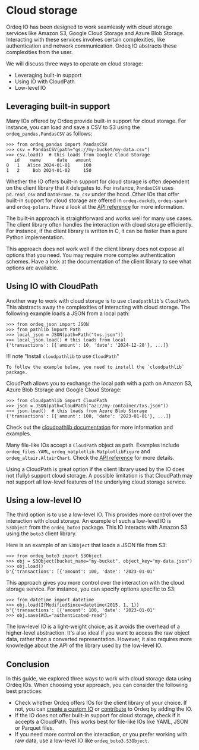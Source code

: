# Cloud storage

Ordeq IO has been designed to work seamlessly with cloud storage services like Amazon S3, Google Cloud Storage and Azure
Blob Storage.
Interacting with these services involves certain complexities, like authentication and network communication.
Ordeq IO abstracts these complexities from the user.

We will discuss three ways to operate on cloud storage:

- Leveraging built-in support
- Using IO with CloudPath
- Low-level IO

## Leveraging built-in support

Many IOs offered by Ordeq provide built-in support for cloud storage.
For instance, you can load and save a CSV to S3 using the `ordeq_pandas.PandasCSV` as follows:

```pycon
>>> from ordeq_pandas import PandasCSV
>>> csv = PandasCSV(path="gs://my-bucket/my-data.csv")
>>> csv.load()  # this loads from Google Cloud Storage
   id    name      date   amount
0   1   Alice 2024-01-01     100
1   2     Bob 2024-01-02     150
```

Whether the IO offers built-in support for cloud storage is often dependent on the client library that it delegates to.
For instance, `PandasCSV` uses `pd.read_csv` and `DataFrame.to_csv` under the hood.
Other IOs that offer built-in support for cloud storage are offered in `ordeq-duckdb`, `ordeq-spark` and `ordeq-polars`.
Have a look at the [API reference][api] for more information.

The built-in approach is straightforward and works well for many use cases.
The client library often handles the interaction with cloud storage efficiently.
For instance, if the client library is written in C, it can be faster than a pure Python implementation.

This approach does not work well if the client library does not expose all options that you need.
You may require more complex authentication schemes.
Have a look at the documentation of the client library to see what options are available.

## Using IO with CloudPath

Another way to work with cloud storage is to use `cloudpathlib`'s `CloudPath`.
This abstracts away the complexities of interacting with cloud storage.
The following example loads a JSON from a local path:

```pycon
>>> from ordeq_json import JSON
>>> from pathlib import Path
>>> local_json = JSON(path=Path("txs.json"))
>>> local_json.load() # this loads from local
{'transactions': [{'amount': 10, 'date': '2024-12-28'}, ...]}
```

!!! note "Install `cloudpathlib` to use `CloudPath`"

    To follow the example below, you need to install the `cloudpathlib` package.

CloudPath allows you to exchange the local path with a path on Amazon S3, Azure Blob Storage and Google Cloud Storage:

```pycon
>>> from cloudpathlib import CloudPath
>>> json = JSON(path=CloudPath("az://my-container/txs.json"))
>>> json.load()  # this loads from Azure Blob Storage
{'transactions': [{'amount': 100, 'date': '2023-01-01'}, ...]}
```

Check out the [cloudpathlib documentation][cloudpathlib] for more information and examples.

Many file-like IOs accept a `CloudPath` object as path.
Examples include `ordeq_files.YAML`, `ordeq_matplotlib.MatplotlibFigure` and `ordeq_altair.AltairChart`.
Check the [API reference][api] for more details.

Using a CloudPath is great option if the client library used by the IO does not (fully) support cloud storage.
A possible limitation is that CloudPath may not support all low-level features of the underlying cloud storage service.

## Using a low-level IO

The third option is to use a low-level IO.
This provides more control over the interaction with cloud storage.
An example of such a low-level IO is `S3Object` from the `ordeq_boto3` package.
This IO interacts with Amazon S3 using the `boto3` client library.

Here is an example of an `S3Object` that loads a JSON file from S3:

```pycon
>>> from ordeq_boto3 import S3Object
>>> obj = S3Object(bucket_name="my-bucket", object_key="my-data.json")
>>> obj.load()
b'{'transactions': [{'amount': 100, 'date': '2023-01-01'
```

This approach gives you more control over the interaction with the cloud storage service.
For instance, you can specify options specific to S3:

```pycon
>>> from datetime import datetime
>>> obj.load(IfModifiedSince=datetime(2015, 1, 1))
b'{'transactions': [{'amount': 100, 'date': '2023-01-01'
>>> obj.save(ACL="authenticated-read")
```

The low-level IO is a light-weight choice, as it avoids the overhead of a higher-level abstraction.
It's also ideal if you want to access the raw object data, rather than a converted representation.
However, it also requires more knowledge about the API of the library used by the low-level IO.

## Conclusion

In this guide, we explored three ways to work with cloud storage data using Ordeq IOs.
When choosing your approach, you can consider the following best practices:

- Check whether Ordeq offers IOs for the client library of your choice.
    If not, you can [create a custom IO][custom-io] or [contribute] to Ordeq by adding the IO.
- If the IO does not offer built-in support for cloud storage, check if it accepts a CloudPath.
    This works best for file-like IOs like YAML, JSON or Parquet files.
- If you need more control on the interaction, or you prefer working with raw data, use a low-level IO like `ordeq_boto3.S3Object`.

[api]: ../api/ordeq/types.md
[cloudpathlib]: https://cloudpathlib.drivendata.org/stable/
[contribute]: ../CONTRIBUTING.md
[custom-io]: ./custom_io.md

